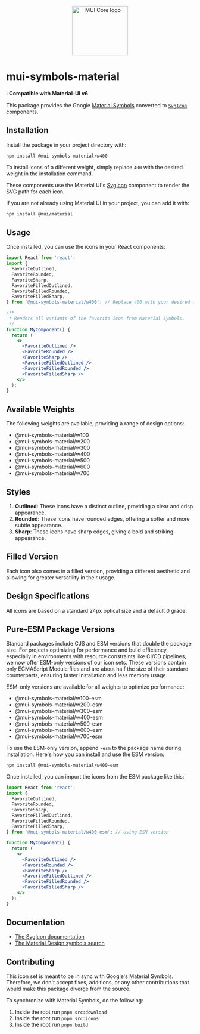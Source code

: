 <!-- markdownlint-disable-next-line -->
<p align="center">
  <a href="https://mui.com/core/" rel="noopener" target="_blank"><img width="150" height="133" src="https://mui.com/static/logo.svg" alt="MUI Core logo"></a>
</p>



# mui-symbols-material

:information_source: **Compatible with Material-UI v6**

This package provides the Google [Material Symbols](https://fonts.google.com/icons?icon.set=Material+Symbols) converted to [`SvgIcon`](https://mui.com/material-ui/api/svg-icon/) components.

## Installation

Install the package in your project directory with:

<!-- #default-branch-switch -->

```bash
npm install @mui-symbols-material/w400
```
<!-- #default-branch-switch -->

To install icons of a different weight, simply replace `400` with the desired weight in the installation command.

These components use the Material UI's [SvgIcon](https://mui.com/material-ui/api/svg-icon) component to render the SVG path for each icon.

If you are not already using Material UI in your project, you can add it with:

```bash
npm install @mui/material
```

## Usage

Once installed, you can use the icons in your React components:

```jsx
import React from 'react';
import { 
  FavoriteOutlined, 
  FavoriteRounded, 
  FavoriteSharp, 
  FavoriteFilledOutlined, 
  FavoriteFilledRounded, 
  FavoriteFilledSharp,
} from '@mui-symbols-material/w400'; // Replace 400 with your desired weight

/**
 * Renders all variants of the favorite icon from Material Symbols.
 */
function MyComponent() {
  return (
    <>
      <FavoriteOutlined />
      <FavoriteRounded />
      <FavoriteSharp />
      <FavoriteFilledOutlined />
      <FavoriteFilledRounded />
      <FavoriteFilledSharp />
    </>
  );
}
```

## Available Weights

The following weights are available, providing a range of design options:

   - @mui-symbols-material/w100
   - @mui-symbols-material/w200
   - @mui-symbols-material/w300
   - @mui-symbols-material/w400
   - @mui-symbols-material/w500
   - @mui-symbols-material/w600
   - @mui-symbols-material/w700


## Styles

1. **Outlined**: These icons have a distinct outline, providing a clear and crisp appearance.
2. **Rounded**: These icons have rounded edges, offering a softer and more subtle appearance.
3. **Sharp**: These icons have sharp edges, giving a bold and striking appearance.

## Filled Version

Each icon also comes in a filled version, providing a different aesthetic and allowing for greater versatility in their usage.

## Design Specifications

All icons are based on a standard 24px optical size and a default 0 grade.

## Pure-ESM Package Versions
Standard packages include CJS and ESM versions that double the package size.
For projects optimizing for performance and build efficiency, especially in environments with resource constraints like CI/CD pipelines, we now offer ESM-only versions of our icon sets. These versions contain only ECMAScript Module files and are about half the size of their standard counterparts, ensuring faster installation and less memory usage.

ESM-only versions are available for all weights to optimize performance:

   - @mui-symbols-material/w100-esm
   - @mui-symbols-material/w200-esm
   - @mui-symbols-material/w300-esm
   - @mui-symbols-material/w400-esm
   - @mui-symbols-material/w500-esm
   - @mui-symbols-material/w600-esm
   - @mui-symbols-material/w700-esm

To use the ESM-only version, append `-esm` to the package name during installation. Here's how you can install and use the ESM version:

```bash
npm install @mui-symbols-material/w400-esm
```
Once installed, you can import the icons from the ESM package like this:

```jsx
import React from 'react';
import { 
  FavoriteOutlined, 
  FavoriteRounded, 
  FavoriteSharp, 
  FavoriteFilledOutlined, 
  FavoriteFilledRounded, 
  FavoriteFilledSharp,
} from '@mui-symbols-material/w400-esm'; // Using ESM version

function MyComponent() {
  return (
    <>
      <FavoriteOutlined />
      <FavoriteRounded />
      <FavoriteSharp />
      <FavoriteFilledOutlined />
      <FavoriteFilledRounded />
      <FavoriteFilledSharp />
    </>
  );
}
```

## Documentation

- [The SvgIcon documentation](https://mui.com/material-ui/icons/#svgicon)
- [The Material Design symbols search](https://fonts.google.com/icons?icon.set=Material+Symbols)

## Contributing

This icon set is meant to be in sync with Google's Material Symbols.
Therefore, we don't accept fixes, additions, or any other contributions that would make this package diverge from the source.

To synchronize with Material Symbols, do the following:

1. Inside the root run `pnpm src:download`
2. Inside the root run `pnpm src:icons`
3. Inside the root run `pnpm build`
